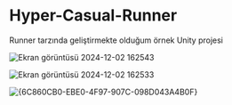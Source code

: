 # Hyper-Casual-Runner
 
Runner tarzında geliştirmekte olduğum örnek Unity projesi

![Ekran görüntüsü 2024-12-02 162543](https://github.com/user-attachments/assets/d52c7a54-9255-4780-a13e-4d5f30697832)

![Ekran görüntüsü 2024-12-02 162533](https://github.com/user-attachments/assets/a4be9e7d-e194-49d6-898f-b522d47719ce)

![{6C860CB0-EBE0-4F97-907C-098D043A4B0F}](https://github.com/user-attachments/assets/1db4a053-b9fa-4df5-ad31-1e53bac13edf)

